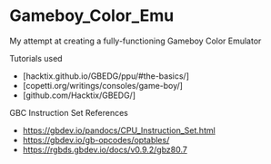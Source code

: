 # Gameboy_Color_Emu
My attempt at creating a fully-functioning Gameboy Color Emulator

Tutorials used
- [hacktix.github.io/GBEDG/ppu/#the-basics/]
- [copetti.org/writings/consoles/game-boy/]
- [github.com/Hacktix/GBEDG/]

GBC Instruction Set References
- https://gbdev.io/pandocs/CPU_Instruction_Set.html
- https://gbdev.io/gb-opcodes/optables/
- https://rgbds.gbdev.io/docs/v0.9.2/gbz80.7
